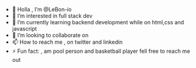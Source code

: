 - 👋 Holla , I’m @LeBon-io
- 👀 I’m interested in full stack dev 
- 🌱 I’m currently learning backend development while on html,css and javascript 
- 💞️ I’m looking to collaborate on 
- 📫 How to reach me , on twitter and linkedin 
- ⚡ Fun fact: , am pool person and basketball player fell free to reach me out 

<!---
LeBon-io/LeBon-io is a ✨ special ✨ repository because its `README.md` (this file) appears on your GitHub profile.
You can click the Preview link to take a look at your changes.
--->
